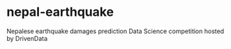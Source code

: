 # nepal-earthquake
Nepalese earthquake damages prediction Data Science competition hosted by DrivenData
